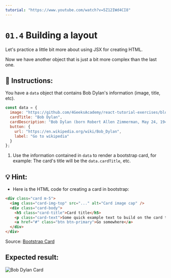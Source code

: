 ```yaml
---
tutorial: "https://www.youtube.com/watch?v=5Z12IWd4CI8"
---
```


# `01.4` Building a layout

Let's practice a little bit more about using JSX for creating HTML.

Now we have another object that is just a bit more complex than the last one.

## 📝 Instructions:

You have a `data` object that contains Bob Dylan's information (image, title, etc).

```js
const data = {
  image: "https://github.com/4GeeksAcademy/react-tutorial-exercises/blob/master/.learn/assets/Dylan.png?raw=true",
  cardTitle: "Bob Dylan",
  cardDescription: "Bob Dylan (born Robert Allen Zimmerman, May 24, 1941) is an American singer/songwriter, author, and artist who has been an influential figure in popular music and culture for more than five decades.",
  button: {
    url: "https://en.wikipedia.org/wiki/Bob_Dylan",
    label: "Go to wikipedia"
  }
};
```

1. Use the information contained in `data` to render a bootstrap card, for example: The card's title will be the `data.cardTitle`, etc.

## 💡 Hint:

+ Here is the HTML code for creating a card in bootstrap:

```html
<div class="card m-5">
  <img class="card-img-top" src="..." alt="Card image cap" />
  <div class="card-body">
    <h5 class="card-title">Card title</h5>
    <p class="card-text">Some quick example text to build on the card title and make up the bulk of the cards content.</p>
    <a href="#" class="btn btn-primary">Go somewhere</a>
  </div>
</div>
```

Source: [Bootstrap Card](https://getbootstrap.com/docs/4.0/components/card/#example)

## Expected result:

![Bob Dylan Card](../../.learn/assets/1.4-1.png?raw=true)



